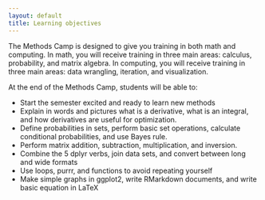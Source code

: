 ```yaml
---
layout: default
title: Learning objectives
---
```


The Methods Camp is designed to give you training in both math and computing.  In math, you will receive training in three main areas: calculus, probability, and matrix algebra.  In computing, you will receive training in three main areas: data wrangling, iteration, and visualization.

At the end of the Methods Camp, students will be able to:

- Start the semester excited and ready to learn new methods
- Explain in words and pictures what is a derivative, what is an integral, and how derivatives are useful for optimization.
- Define probabilities in sets, perform basic set operations, calculate conditional probabilities, and use Bayes rule.
- Perform matrix addition, subtraction, multiplication, and inversion.
- Combine the 5 dplyr verbs, join data sets, and convert between long and wide formats
- Use loops, purrr, and functions to avoid repeating yourself
- Make simple graphs in ggplot2, write RMarkdown documents, and write basic equation in LaTeX
